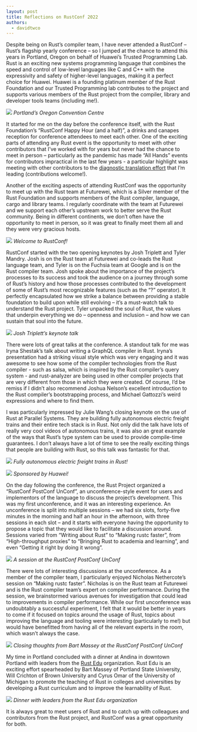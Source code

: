 ```yaml
---
layout: post
title: Reflections on RustConf 2022
authors:
  - davidtwco
---
```

Despite being on Rust’s compiler team, I have never attended a RustConf –
Rust’s flagship yearly conference – so I jumped at the chance to attend this
years in Portland, Oregon on behalf of Huawei’s Trusted Programming Lab. Rust
is an exciting new systems programming language that combines the speed and
control of low-level languages like C and C++ with the expressivity and safety
of higher-level languages, making it a perfect choice for Huawei. Huawei is a
founding platinum member of the Rust Foundation and our Trusted Programming lab
contributes to the project and supports various members of the Rust project
from the compiler, library and developer tools teams (including me!).

![]({{site.baseurl}}/images/2022-08-16/0-conference-centre.jpeg)
_Portland’s Oregon Convention Centre_

It started for me on the day before the conference itself, with the Rust
Foundation’s “RustConf Happy Hour (and a half)”, a drinks and canapes reception
for conference attendees to meet each other. One of the exciting parts of
attending any Rust event is the opportunity to meet with other contributors
that I’ve worked with for years but never had the chance to meet in person –
particularly as the pandemic has made “All Hands” events for contributors
impractical in the last few years - a particular highlight was meeting with
other contributors to the [diagnostic translation effort][diag_blog] that I’m
leading (contributions welcome!).

Another of the exciting aspects of attending RustConf was the opportunity to
meet up with the Rust team at Futurewei, which is a Silver member of the Rust
Foundation and supports members of the Rust compiler, language, cargo and
library teams. I regularly coordinate with the team at Futurewei and we support
each other’s upstream work to better serve the Rust community. Being in
different continents, we don’t often have the opportunity to meet in person, so
it was great to finally meet them all and they were very gracious hosts.

![]({{site.baseurl}}/images/2022-08-16/1-welcome.jpeg)
_Welcome to RustConf!_

RustConf started with the two opening keynotes by Josh Triplett and Tyler
Mandry. Josh is on the Rust team at Futurewei and co-leads the Rust language
team, and Tyler is on the Fuchsia team at Google and is on the Rust compiler
team. Josh spoke about the importance of the project’s processes to its success
and took the audience on a journey through some of Rust’s history and how those
processes contributed to the development of some of Rust’s most recognizable
features (such as the “?” operator). It perfectly encapsulated how we strike a
balance between providing a stable foundation to build upon while still
evolving – it’s a must-watch talk to understand the Rust project. Tyler
unpacked the soul of Rust, the values that underpin everything we do – openness
and inclusion – and how we can sustain that soul into the future.

![]({{site.baseurl}}/images/2022-08-16/2-josh-talk.jpeg)
_Josh Triplett’s keynote talk_

There were lots of great talks at the conference. A standout talk for me was
Iryna Shestak’s talk about writing a GraphQL compiler in Rust. Iryna’s
presentation had a striking visual style which was very engaging and it was
awesome to see how some of the compiler technologies from the Rust compiler -
such as salsa, which is inspired by the Rust compiler’s query system - and
rust-analyzer are being used in other compiler projects that are very different
from those in which they were created. Of course, I’d be remiss if I didn’t
also recommend Joshua Nelson’s excellent introduction to the Rust compiler’s
bootstrapping process, and Michael Gattozzi’s weird expressions and where to
find them.

I was particularly impressed by Julie Wang’s closing keynote on the use of Rust
at Parallel Systems. They are building fully autonomous electric freight trains
and their entire tech stack is in Rust. Not only did the talk have lots of
really very cool videos of autonomous trains, it was also an great example of
the ways that Rust’s type system can be used to provide compile-time
guarantees. I don’t always have a lot of time to see the really exciting things
that people are building with Rust, so this talk was fantastic for that.

![]({{site.baseurl}}/images/2022-08-16/3-trains.png)
_Fully autonomous electric freight trains in Rust!_

![]({{site.baseurl}}/images/2022-08-16/4-sponsored-huawei.jpeg)
_Sponsored by Huawei!_

On the day following the conference, the Rust Project organized a “RustConf
PostConf UnConf”, an unconference-style event for users and implementors of the
language to discuss the project’s development. This was my first unconference,
and it was an interesting experience. An unconference is split into multiple
sessions – we had six slots, forty-five minutes in the morning and half an hour
in the afternoon, with three sessions in each slot – and it starts with
everyone having the opportunity to propose a topic that they would like to
facilitate a discussion around. Sessions varied from “Writing about Rust” to
“Making rustc faster”, from “High-throughput proxies” to “Bringing Rust to
academia and learning”, and even “Getting it right by doing it wrong”.

![]({{site.baseurl}}/images/2022-08-16/5-unconf-session.jpeg)
_A session at the RustConf PostConf UnConf_

There were lots of interesting discussions at the unconference. As a member of
the compiler team, I particularly enjoyed Nicholas Nethercote’s session on
“Making rustc faster”. Nicholas is on the Rust team at Futurewei and is the
Rust compiler team’s expert on compiler performance. During the session, we
brainstormed various avenues for investigation that could lead to improvements
in compiler performance. While our first unconference was undoubtably a
successful experiment, I felt that it would be better in years to come if it
focused on topics around the usage of Rust, topics about improving the language
and tooling were interesting (particularly to me!) but would have benefitted
from having all of the relevant experts in the room, which wasn’t always the
case.

![]({{site.baseurl}}/images/2022-08-16/6-unconf-closing.jpeg)
_Closing thoughts from Bart Massey at the RustConf PostConf UnConf_

My time in Portland concluded with a dinner at Andina in downtown Portland with
leaders from the [Rust Edu][rust_edu] organization. Rust Edu is an exciting effort
spearheaded by Bart Massey of Portland State University, Will Crichton of Brown
University and Cyrus Omar of the University of Michigan to promote the teaching
of Rust in colleges and universities by developing a Rust curriculum and to
improve the learnability of Rust.

![]({{site.baseurl}}/images/2022-08-16/7-rust-edu-dinner.jpeg)
_Dinner with leaders from the Rust Edu organization_

It is always great to meet users of Rust and to catch up with colleagues and
contributors from the Rust project, and RustConf was a great opportunity for
both.

[diag_blog]: https://blog.rust-lang.org/inside-rust/2022/08/16/diagnostic-effort.html
[rust_edu]: https://rust-edu.org/
